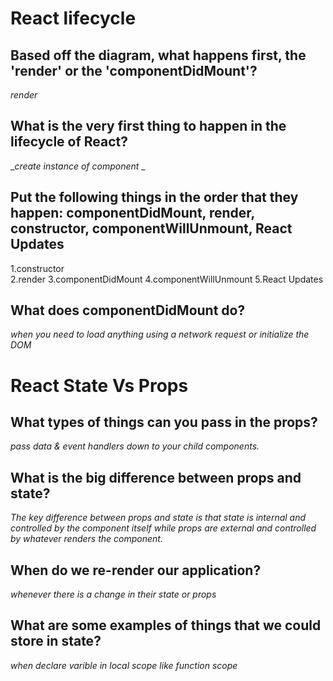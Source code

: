 # React lifecycle
## Based off the diagram, what happens first, the 'render' or the 'componentDidMount'?
_*render*_
## What is the very first thing to happen in the lifecycle of React?
_*create instance of component* _

## Put the following things in the order that they happen: componentDidMount, render, constructor, componentWillUnmount, React Updates
1.constructor  
2.render 
3.componentDidMount
4.componentWillUnmount
5.React Updates

## What does componentDidMount do?
_*when you need to load anything using a network request or initialize the DOM*_

# React State Vs Props

## What types of things can you pass in the props?
_pass data & event handlers down to your child components._

## What is the big difference between props and state?
_*The key difference between props and state is that state is internal and controlled by the component itself while props are external and controlled by whatever renders the component.*_

## When do we re-render our application?
_*whenever there is a change in their state or props*_

## What are some examples of things that we could store in state?
_*when declare varible in local scope like function scope*_
